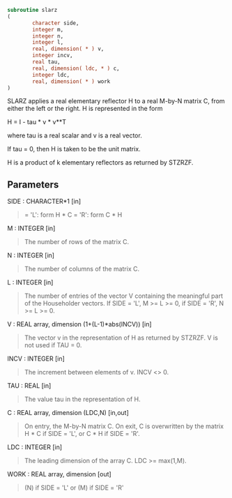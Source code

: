 ```fortran
subroutine slarz
(
        character side,
        integer m,
        integer n,
        integer l,
        real, dimension( * ) v,
        integer incv,
        real tau,
        real, dimension( ldc, * ) c,
        integer ldc,
        real, dimension( * ) work
)
```

SLARZ applies a real elementary reflector H to a real M-by-N
matrix C, from either the left or the right. H is represented in the
form

H = I - tau * v * v**T

where tau is a real scalar and v is a real vector.

If tau = 0, then H is taken to be the unit matrix.


H is a product of k elementary reflectors as returned by STZRZF.

## Parameters
SIDE : CHARACTER*1 [in]
> = 'L': form  H * C
> = 'R': form  C * H

M : INTEGER [in]
> The number of rows of the matrix C.

N : INTEGER [in]
> The number of columns of the matrix C.

L : INTEGER [in]
> The number of entries of the vector V containing
> the meaningful part of the Householder vectors.
> If SIDE = 'L', M >= L >= 0, if SIDE = 'R', N >= L >= 0.

V : REAL array, dimension (1+(L-1)*abs(INCV)) [in]
> The vector v in the representation of H as returned by
> STZRZF. V is not used if TAU = 0.

INCV : INTEGER [in]
> The increment between elements of v. INCV <> 0.

TAU : REAL [in]
> The value tau in the representation of H.

C : REAL array, dimension (LDC,N) [in,out]
> On entry, the M-by-N matrix C.
> On exit, C is overwritten by the matrix H * C if SIDE = 'L',
> or C * H if SIDE = 'R'.

LDC : INTEGER [in]
> The leading dimension of the array C. LDC >= max(1,M).

WORK : REAL array, dimension [out]
> (N) if SIDE = 'L'
> or (M) if SIDE = 'R'
